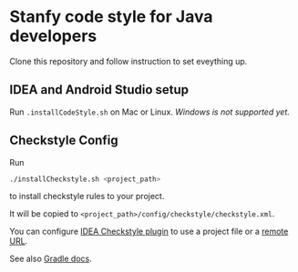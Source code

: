 Stanfy code style for Java developers
=====================================

Clone this repository and follow instruction to set eveything up.

IDEA and Android Studio setup
-----------------------------

Run `.installCodeStyle.sh` on Mac or Linux. *Windows is not supported yet.*

Checkstyle Config
-----------------
Run
```bash
./installCheckstyle.sh <project_path>
```
to install checkstyle rules to your project.

It will be copied to `<project_path>/config/checkstyle/checkstyle.xml`.

You can configure
[IDEA Checkstyle plugin](http://plugins.jetbrains.com/plugin/1065)
to use a project file or a [remote URL](https://raw.githubusercontent.com/stanfy/java-code-style/master/checkstyle/checkstyle.xml).

See also [Gradle docs](http://www.gradle.org/docs/current/userguide/checkstyle_plugin.html).
